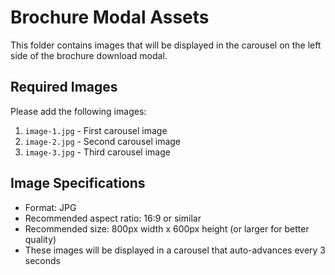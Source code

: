 # Brochure Modal Assets

This folder contains images that will be displayed in the carousel on the left side of the brochure download modal.

## Required Images

Please add the following images:

1. `image-1.jpg` - First carousel image
2. `image-2.jpg` - Second carousel image
3. `image-3.jpg` - Third carousel image

## Image Specifications

- Format: JPG
- Recommended aspect ratio: 16:9 or similar
- Recommended size: 800px width x 600px height (or larger for better quality)
- These images will be displayed in a carousel that auto-advances every 3 seconds

